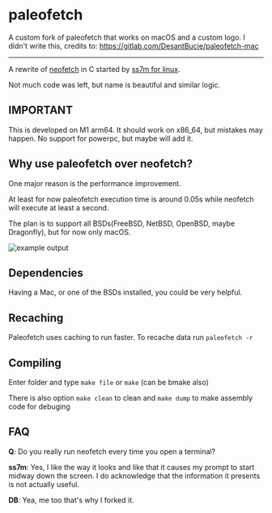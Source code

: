 # paleofetch

A custom fork of paleofetch that works on macOS and a custom logo. 
I didn't write this, credits to: https://gitlab.com/DesantBucie/paleofetch-mac

---

A rewrite of [neofetch](https://github.com/dylanaraps/neofetch) in C started by [ss7m for linux](https://github.com/ss7m/paleofetch).

Not much code was left, but name is beautiful and similar logic.

## IMPORTANT

This is developed on M1 arm64. It should work on x86_64, but mistakes may happen. No support for powerpc, but maybe will add it.

## Why use paleofetch over neofetch?

One major reason is the performance improvement.

At least for now paleofetch execution time is around 0.05s while neofetch will execute at least a second.

The plan is to support all BSDs(FreeBSD, NetBSD, OpenBSD, maybe Dragonfly), but for now only macOS.

![example output](.gitlab/example.png)

## Dependencies

Having a Mac, or one of the BSDs installed, you could be very helpful.

## Recaching

Paleofetch uses caching to run faster. To recache data run `paleofetch -r`

## Compiling

Enter folder and type `make file` or `make` (can be bmake also)

There is also option `make clean` to clean and `make dump` to make assembly code for debuging

## FAQ

**Q**: Do you really run neofetch every time you open a terminal?

**ss7m**: Yes, I like the way it looks and like that it causes my prompt to start midway
down the screen. I do acknowledge that the information it presents is not actually useful.

**DB**: Yea, me too that's why I forked it.
